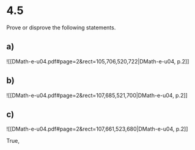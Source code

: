 
# 4.5
Prove or disprove the following statements.

## a)
![[DMath-e-u04.pdf#page=2&rect=105,706,520,722|DMath-e-u04, p.2]]


## b)
![[DMath-e-u04.pdf#page=2&rect=107,685,521,700|DMath-e-u04, p.2]]


## c)
![[DMath-e-u04.pdf#page=2&rect=107,661,523,680|DMath-e-u04, p.2]]

True, 
